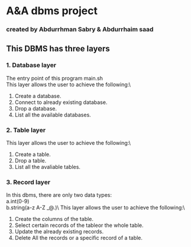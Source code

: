 # A&A dbms project
### created by Abdurrhman Sabry & Abdurrhaim saad
## This DBMS has three layers
### 1. Database layer
The entry point of this program main.sh\
This layer allows the user to achieve the following:\
1. Create a database.
2. Connect to already existing database.
3. Drop a database.
4. List all the available databases.
### 2. Table layer
This layer allows the user to achieve the following:\
1. Create a table.
2. Drop a table.
3. List all the avaliable tables.
### 3. Record layer
In this dbms, there are only two data types:\
a.int(0-9)\
b.string(a-z A-Z _@.)\ 
This layer allows the user to achieve the following:\
1. Create the columns of the table.
2. Select certain records of the tableor the whole table.
3. Update the already existing records.
4. Delete All the records or a specific record of a table.

